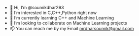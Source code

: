 - 👋 Hi, I’m @soumikdhar293
- 👀 I’m interested in C,C++,Python right now
- 🌱 I’m currently learning C++ and Machine Learning
- 💞️ I’m looking to collaborate on Machine Learning projects
- 📫 You can reach me by my Email mrdharsoumik@gmail.com

<!---
soumikdhar293/soumikdhar293 is a ✨ special ✨ repository because its `README.md` (this file) appears on your GitHub profile.
You can click the Preview link to take a look at your changes.
--->
